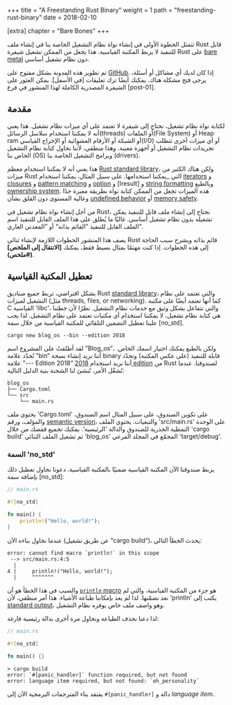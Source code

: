 +++
title = "A Freestanding Rust Binary"
weight = 1
path = "freestanding-rust-binary"
date = 2018-02-10

[extra]
chapter = "Bare Bones"
+++

تتمثل الخطوة الأولى في إنشاء نواة نظام التشغيل الخاصة بنا في إنشاء ملف Rust قابل للتنفيذ لا يربط المكتبة القياسية. هذا يجعل من الممكن تشغيل شيفرة Rust على [bare metal] دون نظام تشغيل أساسي.

[bare metal]: https://en.wikipedia.org/wiki/Bare_machine
<!-- more -->

تم تطوير هذه المدونة بشكل مفتوح على [GitHub]. إذا كان لديك أي مشاكل أو أسئلة، يرجى فتح مشكلة هناك. يمكنك أيضًا ترك تعليقات [في الأسفل]. يمكن العثور على الشيفرة المصدرية الكاملة لهذا المنشور في فرع [post-01].


[GitHub]: https://github.com/phil-opp/blog_os
[at the bottom]: #comments
<!-- fix for zola anchor checker (target is in template): <a id="comments"> -->
[post branch]: https://github.com/phil-opp/blog_os/tree/post-01
<!-- toc -->


## مقدمة
لكتابة نواة نظام تشغيل، نحتاج إلى شيفرة لا تعتمد على أي ميزات نظام تشغيل. هذا يعني أنه لا يمكننا استخدام سلاسل الرسائل(threads) أو الملفات(File System) أو Heap ram أو الشبكة أو الأرقام العشوائية أو الإخراج القياسي(I/O) أو أي ميزات أخرى تتطلب تجريدات نظام التشغيل أو أجهزة معينة. وهذا منطقي، لأننا نحاول كتابة نظام التشغيل الخاص بنا (OS) وبرامج التشغيل الخاصة بنا (drivers).

هذا يعني أنه لا يمكننا استخدام معظم [Rust standard library]، ولكن هناك الكثير من ميزات Rust التي _يمكننا استخدامها. على سبيل المثال، يمكننا استخدام [iterators] و [closures] و [pattern matching] و [option] و [اresult] و [string formatting] وبالطبع [ownership system]. هذه الميزات تجعل من الممكن كتابة نواة بطريقة معبرة جدًا وعالية المستوى دون القلق بشأن [undefined behavior] أو [memory safety].


[option]: https://doc.rust-lang.org/core/option/
[result]:https://doc.rust-lang.org/core/result/
[Rust standard library]: https://doc.rust-lang.org/std/
[iterators]: https://doc.rust-lang.org/book/ch13-02-iterators.html
[closures]: https://doc.rust-lang.org/book/ch13-01-closures.html
[pattern matching]: https://doc.rust-lang.org/book/ch06-00-enums.html
[string formatting]: https://doc.rust-lang.org/core/macro.write.html
[ownership system]: https://doc.rust-lang.org/book/ch04-00-understanding-ownership.html
[undefined behavior]: https://www.nayuki.io/page/undefined-behavior-in-c-and-cplusplus-programs
[memory safety]: https://tonyarcieri.com/it-s-time-for-a-memory-safety-intervention


من أجل إنشاء نواة نظام تشغيل في Rust، نحتاج إلى إنشاء ملف قابل للتنفيذ يمكن تشغيله بدون نظام تشغيل أساسي. غالبًا ما يُطلق على هذا الملف القابل للتنفيذ اسم الملف القابل للتنفيذ ”القائم بذاته“ أو ”المعدني العاري“.

يصف هذا المنشور الخطوات اللازمة لإنشاء ثنائي Rust قائم بذاته ويشرح سبب الحاجة إلى هذه الخطوات. إذا كنت مهتمًا بمثال بسيط فقط، يمكنك **[الانتقال إلى الملخص] (#ملخص)**.



## تعطيل المكتبة القياسية
بشكل افتراضي، تربط جميع صناديق Rust [standard library]، والتي تعتمد على نظام التشغيل لميزات (مثل threads, files, or networking). كما أنها تعتمد أيضًا على مكتبة C القياسية 'libc'، والتي تتفاعل بشكل وثيق مع خدمات نظام التشغيل. نظرًا لأن خطتنا هي كتابة نظام تشغيل، لا يمكننا استخدام أي مكتبات تعتمد على نظام التشغيل. لذا يجب علينا تعطيل التضمين التلقائي للمكتبة القياسية من خلال سمة [no_std].


[standard library]: https://doc.rust-lang.org/std/
[`no_std` attribute]: https://doc.rust-lang.org/1.30.0/book/first-edition/using-rust-without-the-standard-library.html

```
cargo new blog_os --bin --edition 2018
```

لقد أطلقتُ على المشروع اسم ”Blog_os“، ولكن بالطبع يمكنك اختيار اسمك الخاص. تُحدّد علامة ”bin“ أننا نريد إنشاء نسخة binary قابلة للتنفيذ (على عكس المكتبة) وتحدّد علامة ”--- Edition 2018“ أننا نريد استخدام [2018 edition] من Rust لصندوقنا. عندما نُشغّل الأمر، تُنشئ لنا الشحنة بنية الدليل التالية:

[2018 edition]: https://doc.rust-lang.org/nightly/edition-guide/rust-2018/index.html

```
blog_os
├── Cargo.toml
└── src
    └── main.rs
```
يحتوي ملف 'Cargo.toml' على تكوين الصندوق، على سبيل المثال اسم الصندوق، والمؤلف، ورقم [semantic version]، والتبعيات. يحتوي الملف 'src/main.rs' على الوحدة النمطية الجذرية للصندوق والدالة 'الرئيسية'. يمكنك تجميع قفصك من خلال 'cargo build' ثم تشغيل الملف الثنائي 'blog_os' المجمّع في المجلد الفرعي 'target/debug'.

[semantic version]: https://semver.org/

### السمة 'no_std'

يربط صندوقنا الآن المكتبة القياسية ضمنيًا بالمكتبة القياسية. دعونا نحاول تعطيل ذلك بإضافة سمة [no_std]:


```rust
// main.rs

#![no_std]

fn main() {
    println!("Hello, world!");
}
```

عندما نحاول بناءه الآن (عن طريق تشغيل ”cargo build“)، يحدث الخطأ التالي:

```
error: cannot find macro `println!` in this scope
 --> src/main.rs:4:5
  |
4 |     println!("Hello, world!");
  |     ^^^^^^^
```

والسبب في هذا الخطأ هو أن [`println` macro] هو جزء من المكتبة القياسية، والتي لم نعد نضمّنها. لذا لم يعد بإمكاننا طباعة الأشياء. هذا أمر منطقي، لأن 'println' يكتب إلى [standard output]، وهو واصف ملف خاص يوفره نظام التشغيل.


[`println` macro]: https://doc.rust-lang.org/std/macro.println.html
[standard output]: https://en.wikipedia.org/wiki/Standard_streams#Standard_output_.28stdout.29

لذا دعنا نحذف الطباعة ونحاول مرة أخرى بدالة رئيسية فارغة:

```rust
// main.rs

#![no_std]

fn main() {}
```

```
> cargo build
error: `#[panic_handler]` function required, but not found
error: language item required, but not found: `eh_personality`
```


يفتقد بناء المترجمات البرمجية الآن إلى `#[panic_handler]`  دالة و _language item_.



